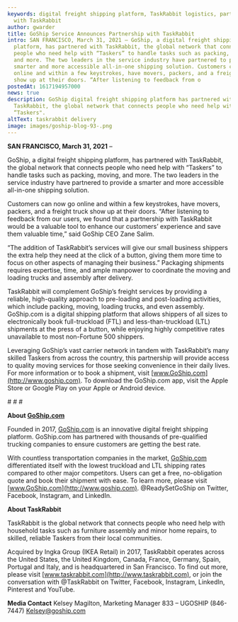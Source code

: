 ```yaml
---
keywords: digital freight shipping platform, TaskRabbit logistics, partnership
  with TaskRabbit
author: gwarder
title: GoShip Service Announces Partnership with TaskRabbit
intro: SAN FRANCISCO, March 31, 2021 – GoShip, a digital freight shipping
  platform, has partnered with TaskRabbit, the global network that connects
  people who need help with “Taskers” to handle tasks such as packing, moving,
  and more. The two leaders in the service industry have partnered to provide a
  smarter and more accessible all-in-one shipping solution. Customers can now go
  online and within a few keystrokes, have movers, packers, and a freight truck
  show up at their doors. “After listening to feedback from o
postedAt: 1617194957000
news: true
description: GoShip digital freight shipping platform has partnered with
  TaskRabbit, the global network that connects people who need help with
  “Taskers".
altText: taskrabbit delivery
image: images/goship-blog-93-.png
---
```

**SAN FRANCISCO, March 31, 2021** – 

GoShip, a digital freight shipping platform, has partnered with TaskRabbit, the global network that connects people who need help with “Taskers” to handle tasks such as packing, moving, and more. The two leaders in the service industry have partnered to provide a smarter and more accessible all-in-one shipping solution. 

Customers can now go online and within a few keystrokes, have movers, packers, and a freight truck show up at their doors. “After listening to feedback from our users, we found that a partnership with TaskRabbit would be a valuable tool to enhance our customers’ experience and save them valuable time,” said GoShip CEO Zane Salim. 

“The addition of TaskRabbit’s services will give our small business shippers the extra help they need at the click of a button, giving them more time to focus on other aspects of managing their business.” Packaging shipments requires expertise, time, and ample manpower to coordinate the moving and loading trucks and assembly after delivery. 

TaskRabbit will complement GoShip’s freight services by providing a reliable, high-quality approach to pre-loading and post-loading activities, which include packing, moving, loading trucks, and even assembly. GoShip.com is a digital shipping platform that allows shippers of all sizes to electronically book full-truckload (FTL) and less-than-truckload (LTL) shipments at the press of a button, while enjoying highly competitive rates unavailable to most non-Fortune 500 shippers. 

Leveraging GoShip’s vast carrier network in tandem with TaskRabbit’s many skilled Taskers from across the country, this partnership will provide access to quality moving services for those seeking convenience in their daily lives. For more information or to book a shipment, visit [www.GoShip.com](http://www.goship.com). To download the GoShip.com app, visit the Apple Store or Google Play on your Apple or Android device.

\# # #

**About [GoShip.com](http://www.goship.com)** 

Founded in 2017, [GoShip.com](http://www.goship.com) is an innovative digital freight shipping platform. GoShip.com has partnered with thousands of pre-qualified trucking companies to ensure customers are getting the best rate. 

With countless transportation companies in the market, [GoShip.com](http://www.goship.com) differentiated itself with the lowest truckload and LTL shipping rates compared to other major competitors. Users can get a free, no-obligation quote and book their shipment with ease. To learn more, please visit [www.GoShip.com](http://www.goship.com). @ReadySetGoShip on Twitter, Facebook, Instagram, and LinkedIn. 

**About TaskRabbit** 

TaskRabbit is the global network that connects people who need help with household tasks such as furniture assembly and minor home repairs, to skilled, reliable Taskers from their local communities. 

Acquired by Ingka Group (IKEA Retail) in 2017, TaskRabbit operates across the United States, the United Kingdom, Canada, France, Germany, Spain, Portugal and Italy, and is headquartered in San Francisco. To find out more, please visit [www.taskrabbit.com](http://www.taskrabbit.com), or join the conversation with @TaskRabbit on Twitter, Facebook, Instagram, LinkedIn, Pinterest and YouTube. 

**Media Contact** Kelsey Magilton, Marketing Manager 833 – UGOSHIP (846-7447) [Kelsey@goship.com](mailto:Kelsey@goship.com)